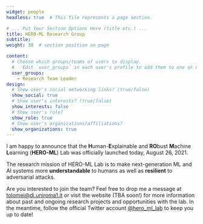 ```yaml
---
widget: people
headless: true  # This file represents a page section.

# ... Put Your Section Options Here (title etc.) ...
title: HERO-ML Research Group
subtitle:
weight: 30  # section position on page

content:
  # Choose which groups/teams of users to display.
  #   Edit `user_groups` in each user's profile to add them to one or more of these groups.
  user_groups:
    - Research Team Leader
design:
  # Show user's social networking links? (true/false)
  show_social: true
  # Show user's interests? (true/false)
  show_interests: false
  # Show user's role?
  show_role: true
  # Show user's organizations/affiliations?
  show_organizations: true
---
```

I am happy to announce that the **H**uman-**E**xplainable and **RO**bust **M**achine **L**earning (**HERO-ML**) Lab was officially launched today, August 26, 2021.

The research mission of HERO-ML Lab is to make next-generation ML and AI systems more **understandable** to humans as well as **resilient** to adversarial attacks.

Are you interested to join the team? Feel free to drop me a message at <a href="mailto:tolomei@di.uniroma1.it">tolomei@di.uniroma1.it</a> or visit the website (TBA soon!) for more information about past and ongoing research projects and opportunities with the lab. In the meantime, follow the official Twitter account <a href="https://twitter.com/hero_ml_lab">@hero_ml_lab</a> to keep you up to date!
